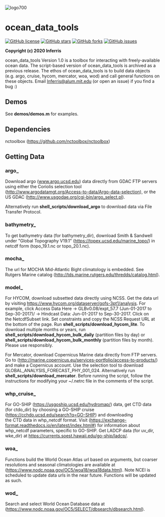 ![logo700 ](https://user-images.githubusercontent.com/24570061/84697805-c6f34c00-af1c-11ea-8492-717a562113af.png)

# ocean_data_tools 

[![GitHub license](https://img.shields.io/github/license/lnferris/ocean_data_tools)](https://github.com/lnferris/ocean_data_tools/blob/master/LICENSE) [![GitHub stars](https://img.shields.io/github/stars/lnferris/ocean_data_tools)](https://github.com/lnferris/ocean_data_tools/stargazers) [![GitHub forks](https://img.shields.io/github/forks/lnferris/ocean_data_tools)](https://github.com/lnferris/ocean_data_tools/network) [![GitHub issues](https://img.shields.io/github/issues/lnferris/ocean_data_tools)](https://github.com/lnferris/ocean_data_tools/issues)

**Copyright (c) 2020 lnferris** 

ocean_data_tools Version 1.0 is a toolbox for interacting with freely-available ocean data. The script-based version of ocean_data_tools is archived as a previous release. The ethos of ocean_data_tools is to build data objects (e.g. argo, cruise, hycom, mercator, woa, wod) and call general functions on these objects. Email lnferris@alum.mit.edu (or open an issue) if you find a bug :)

## Demos

See **demos/demos.m** for examples.

## Dependencies

nctoolbox (https://github.com/nctoolbox/nctoolbox)

## Getting Data

### argo_

Download argo (www.argo.ucsd.edu) data directly from GDAC FTP servers using either the Coriolis selection tool (http://www.argodatamgt.org/Access-to-data/Argo-data-selection), or the US GDAC (http://www.usgodae.org/cgi-bin/argo_select.pl).

Alternatively run **shell_scripts/download_argo** to download data via File Transfer Protocol.

### bathymetry_

To get bathymetry data (for bathymetry_dir), download Smith & Sandwell under "Global Topography V19.1" (https://topex.ucsd.edu/marine_topo/) in netcdf form (topo_19.1.nc or topo_20.1.nc).

### mocha_

The url for MOCHA Mid-Atlantic Bight climatology is embedded. See Rutgers Marine catalog (http://tds.marine.rutgers.edu/thredds/catalog.html).

### model_

For HYCOM, download subsetted data directly using NCSS. Get the data url by visiting https://www.hycom.org/dataserver/gofs-3pt1/analysis. For example, click Access Data Here -> GLBv0.08/expt_57.7 (Jun-01-2017 to Sep-30-2017)/ -> Hindcast Data: Jun-01-2017 to Sep-30-2017. Click on the NetcdfSubset link. Set constraints and copy the NCSS Request URL at the bottom of the page. Run **shell_scripts/download_hycom_lite**. To download multiple months or years, run **shell_scripts/download_hycom_bulk_daily** (partition files by day) or **shell_scripts/download_hycom_bulk_monthly** (partition files by month). Please use responsibly.

For Mercator, download Copernicus Marine data directly from FTP servers. Go to (http://marine.copernicus.eu/services-portfolio/access-to-products/) and make a Copernicus account. Use the selection tool to download GLOBAL_ANALYSIS_FORECAST_PHY_001_024. Alternatively run **shell_scripts/download_mercator**. Before running the script, follow the instructions for modifying your ~/.netrc file in the comments of the script.

### whp_cruise_

For GO-SHIP (https://usgoship.ucsd.edu/hydromap/) data, get CTD data (for ctdo_dir) by choosing a GO-SHIP cruise (https://cchdo.ucsd.edu/search?q=GO-SHIP) and downloading the CTD data in whp_netcdf format. 
Visit (https://exchange-format.readthedocs.io/en/latest/index.html#) for information about whp_netcdf parameters, specific to GO-SHIP. Get LADCP data (for uv_dir, wke_dir) at https://currents.soest.hawaii.edu/go-ship/ladcp/.

### woa_

Functions build the World Ocean Atlas url based on arguments, but coarser resolutions and seasonal climatologies are available at (https://www.nodc.noaa.gov/OC5/woa18/woa18data.html). Note NCEI is scheduled to update data urls in the near future. Functions will be updated as such.

### wod_

Search and select World Ocean Database data at (https://www.nodc.noaa.gov/OC5/SELECT/dbsearch/dbsearch.html).

